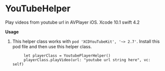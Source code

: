 # YouTubeHelper
Play videos from youtube url in AVPlayer iOS. Xcode 10.1 swift 4.2

**Usage**

1. This helper class works with `pod 'XCDYouTubeKit', '~> 2.7'`. Install this pod file and then use this helper class.

            let playerClass = YoutubePlayerHelper()
            playerClass.playVideo(url: "youtube url string here", vc: self)
